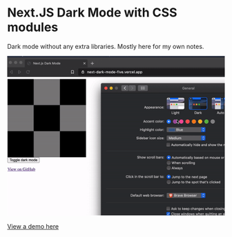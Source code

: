 # Next.JS Dark Mode with CSS modules

Dark mode without any extra libraries. Mostly here for my own notes.

![Demo](./public/demo.gif)

[View a demo here](https://next-dark-mode-five.vercel.app/)